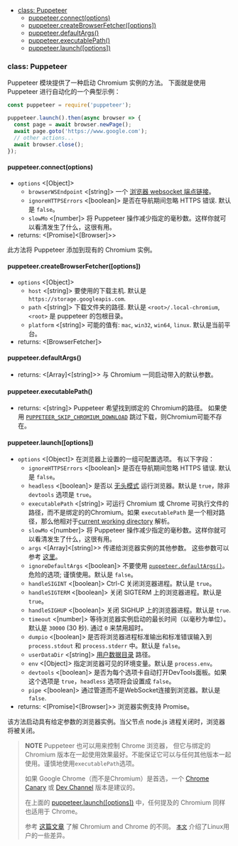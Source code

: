 - [class: Puppeteer](#class-puppeteer)
  * [puppeteer.connect(options)](#puppeteerconnectoptions)
  * [puppeteer.createBrowserFetcher([options])](#puppeteercreatebrowserfetcheroptions)
  * [puppeteer.defaultArgs()](#puppeteerdefaultargs)
  * [puppeteer.executablePath()](#puppeteerexecutablepath)
  * [puppeteer.launch([options])](#puppeteerlaunchoptions)

### class: Puppeteer

Puppeteer 模块提供了一种启动 Chromium 实例的方法。
下面就是使用 Puppeteer 进行自动化的一个典型示例：
```js
const puppeteer = require('puppeteer');

puppeteer.launch().then(async browser => {
  const page = await browser.newPage();
  await page.goto('https://www.google.com');
  // other actions...
  await browser.close();
});
```

#### puppeteer.connect(options)
- `options` <[Object]>
  - `browserWSEndpoint` <[string]> 一个 [浏览器 websocket 端点链接](#browserwsendpoint)。
  - `ignoreHTTPSErrors` <[boolean]> 是否在导航期间忽略 HTTPS 错误. 默认是 `false`。
  - `slowMo` <[number]> 将 Puppeteer 操作减少指定的毫秒数。这样你就可以看清发生了什么，这很有用。
- returns: <[Promise]<[Browser]>>

此方法将 Puppeteer 添加到现有的 Chromium 实例。

#### puppeteer.createBrowserFetcher([options])
- `options` <[Object]>
  - `host` <[string]> 要使用的下载主机. 默认是 `https://storage.googleapis.com`.
  - `path` <[string]> 下载文件夹的路径. 默认是 `<root>/.local-chromium`, `<root>` 是 puppeteer 的包根目录。
  - `platform` <[string]> 可能的值有: `mac`, `win32`, `win64`, `linux`. 默认是当前平台。
- returns: <[BrowserFetcher]>

#### puppeteer.defaultArgs()
- returns: <[Array]<[string]>> 与 Chromium 一同启动带入的默认参数。

#### puppeteer.executablePath()
- returns: <[string]> Puppeteer 希望找到绑定的 Chromium的路径。 如果使用 [`PUPPETEER_SKIP_CHROMIUM_DOWNLOAD`](#environment-variables) 跳过下载，则Chromium可能不存在。

#### puppeteer.launch([options])
- `options` <[Object]>  在浏览器上设置的一组可配置选项。 有以下字段：
  - `ignoreHTTPSErrors` <[boolean]> 是否在导航期间忽略 HTTPS 错误. 默认是 `false`。
  - `headless` <[boolean]> 是否以 [无头模式](https://developers.google.com/web/updates/2017/04/headless-chrome) 运行浏览器。默认是 `true`，除非 `devtools` 选项是 `true`。
  - `executablePath` <[string]> 可运行 Chromium 或 Chrome 可执行文件的路径，而不是绑定的的Chromium。如果 `executablePath` 是一个相对路径，那么他相对于[current working directory](https://nodejs.org/api/process.html#process_process_cwd) 解析。
  - `slowMo` <[number]> 将 Puppeteer 操作减少指定的毫秒数。这样你就可以看清发生了什么，这很有用。
  - `args` <[Array]<[string]>> 传递给浏览器实例的其他参数。 这些参数可以参考 [这里](http://peter.sh/experiments/chromium-command-line-switches/)。
  - `ignoreDefaultArgs` <[boolean]> 不要使用 [`puppeteer.defaultArgs()`](#puppeteerdefaultargs)。危险的选项; 谨慎使用。默认是 `false`。
  - `handleSIGINT` <[boolean]> Ctrl-C 关闭浏览器进程。默认是 `true`。
  - `handleSIGTERM` <[boolean]> 关闭 SIGTERM 上的浏览器进程。默认是 `true`。
  - `handleSIGHUP` <[boolean]> 关闭 SIGHUP 上的浏览器进程。默认是 `true`.
  - `timeout` <[number]> 等待浏览器实例启动的最长时间（以毫秒为单位）。默认是 `30000` (30 秒). 通过 `0` 来禁用超时。
  - `dumpio` <[boolean]> 是否将浏览器进程标准输出和标准错误输入到 `process.stdout` 和 `process.stderr` 中。默认是 `false`。
  - `userDataDir` <[string]> [用户数据目录](https://chromium.googlesource.com/chromium/src/+/master/docs/user_data_dir.md) 路径。
  - `env` <[Object]> 指定浏览器可见的环境变量。默认是 `process.env`。
  - `devtools` <[boolean]> 是否为每个选项卡自动打开DevTools面板。如果这个选项是 `true`，`headless` 选项将会设置成 `false`。
  - `pipe` <[boolean]> 通过管道而不是WebSocket连接到浏览器。默认是 `false`.
- returns: <[Promise]<[Browser]>> 浏览器实例支持 Promise。

该方法启动具有给定参数的浏览器实例。当父节点 node.js 进程关闭时，浏览器将被关闭。

> **NOTE** Puppeteer 也可以用来控制 Chrome 浏览器， 但它与绑定的 Chromium 版本在一起使用效果最好。不能保证它可以与任何其他版本一起使用。谨慎地使用`executablePath`选项。
>
> 如果 Google Chrome（而不是Chromium）是首选，一个 [Chrome Canary](https://www.google.com/chrome/browser/canary.html) 或 [Dev Channel](https://www.chromium.org/getting-involved/dev-channel) 版本是建议的。
>
> 在上面的 [puppeteer.launch([options])](＃puppeteerlaunchoptions) 中，任何提及的 Chromium 同样也适用于 Chrome。
>
> 参考 [这篇文章](https://www.howtogeek.com/202825/what%E2%80%99s-the-difference-between-chromium-and-chrome/) 了解 Chromium and Chrome 的不同。 [`本文`](https://chromium.googlesource.com/chromium/src/+/lkcr/docs/chromium_browser_vs_google_chrome.md) 介绍了Linux用户的一些差异。
